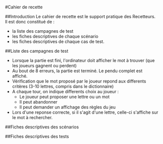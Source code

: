#Cahier de recette

##Introduction
Le cahier de recette est le support pratique des Recetteurs. Il est donc constitué de :
- la liste des campagnes de test
- les fiches descriptives de chaque scénario
- les fiches descriptives de chaque cas de test.


##Liste des campagnes de test
- Lorsque la partie est fini, l'ordinateur doit afficher le mot à trouver (que les joueurs gagnent ou perdent)
- Au bout de 8 erreurs, la partie est terminé. Le pendu complet est affiché.
- Vérification que le mot proposé par le joueur repond aux differents critères (3-10 lettres, compris dans le dictionnaire)
- A chaque tour, on indique differents choix au joueur  : 
  - Le joueur peut proposer une lettre ou un mot    
  - Il peut abandonner
  - Il peut demander un affichage des règles du jeu
- Lors d'une reponse correcte, si il s'agit d'une lettre, celle-ci s'affiche sur le mot à rechercher.

##Fiches descriptives des scénarios

##Fiches descriptives des tests
